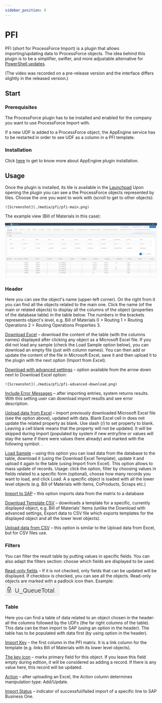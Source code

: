 ```yaml
---
sidebar_position: 8
---
```


# PFI

PFI (short for ProcessForce Import) is a plugin that allows importing/updating data to ProcessForce objects. The idea behind this plugin is to be a simplifier, swifter, and more adjustable alternative for [PowerShell updates](/docs/processforce/developer-guide/data-import/overview/).

(The video was recorded on a pre-release version and the interface differs slightly in the released version.)

## Start

### Prerequisites

The ProcessForce plugin has to be installed and enabled for the company you want to use ProcessForce Import with.

If a new UDF is added to a ProcessForce object, the AppEngine service has to be restarted in order to see UDF as a column in a PFI template.

### Installation

Click [here](/docs/appengine/administrators-guide/configuration-and-administration/overview#plugins) to get to know more about AppEngine plugin installation.

## Usage

Once the plugin is installed, its tile is available in the [Launchpad](/docs/appengine/appengine-users-guide/launchpad/) Upon opening the plugin you can see a the ProcessForce objects represented by tiles. Choose the one you want to work with (scroll to get to other objects):

    ![Screenshot](./media/pfi/pfi-main.png)

The example view (Bill of Materials in this case):

![Screenshot](./media/pfi/pfi-bill-of-materials.png)

### Header

Here you can see the object's name (upper-left corner). On the right from it you can find all the objects related to the main one. Click the name (of the main or related objects) to display all the columns of the object (properties of the database table) in the table below. The numbers in the brackets represents object's level, e.g. Bill of Materials 0 > Routing 1 > Routing Operations 2 > Routing Operations Properties 3.

<u>Download Excel</u> – download the content of the table (with the columns names) displayed after clicking any object as a Microsoft Excel file. If you did not load any sample (check the Load Sample option below), you can download an empty file (just with column names). You can then add or update the content of the file in Microsoft Excel, save it and then upload it to the plugin with the next option (Import from Excel).

<u>Download with advanced settings</u> – option available from the arrow down next to Download Excel option:

    ![Screenshot](./media/pfi/pfi-advanced-download.png)

<u>Include Error Messages</u> – after importing entries, system returns results. With this setting user can download import results and see error description.

<u>Upload data from Excel</u> – import previously downloaded Microsoft Excel file (see the option above), updated with data. Blank Excel cell in does not update the related property as blank. Use slash (/) to set property to blank. Leaving a cell blank means that the property will not be updated. It will be skipped during import (populated by system if new entry/line or values will stay the same if there were values there already) and marked with the following symbol:  .

<u>Load Sample</u> – using this option you can load data from the database to the table, download it (using the Download Excel Template), update it and upload it again to the table (using Import from Excel). This option allows to mass update of records. Usage: click the option, filter by choosing values in fields related to a specific form (optional), choose how many records you want to load, and click Load. A a specific object is loaded with all the lower level objects (e.g. Bill of Materials with Items, CoProducts, Scraps etc.)

<u>Import to SAP</u> – this option imports data from the matrix to a database

<u>Download Template CSV</u> – downloads a template for a specific, currently displayed object, e.g. Bill of Materials' Items (unlike the Download with advanced settings, Export data to CSV file which exports templates for the displayed object and all the lower level objects).

<u>Upload data from CSV</u> – this option is similar to the Upload data from Excel, but for CSV files use.

### Filters

You can filter the result table by putting values in specific fields. You can also adapt the filters section: choose which fields are displayed to be used.

<u>Read-only fields</u> – If it is not checked, only fields that can be updated will be displayed. If checkbox is checked, you can see all the objects. Read-only objects are marked with a padlock icon then. Example: ![Screenshot](./media/pfi/pfi-padlock.png)

### Table

Here you can find a table of data related to an object chosen in the header: all the columns followed by the UDFs (the far right columns of the table). This data can be then import to SAP (using an option in the header). The table has to be populated with data first (by using option in the header).

<u>Import Key</u> – the first column in the PFI matrix. It is a link column for the template (e.g. links Bill of Materials with its lower level objects).

<u>The key icon</u> – marks primary field for this object. If you leave this field empty during edition, it will be considered as adding a record. If there is any value here, this record will be updated.

<u>Action</u> – after uploading an Excel, the Action column determines manipulation type: Add/Update.

<u>Import Status</u> – indicator of successful/failed import of a specific line to SAP Business One.
